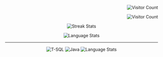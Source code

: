 <p align="right">
  <img src="https://profile-counter.glitch.me/{mateushzet}/count.svg" alt="Visitor Count">
</p>

<p align="right">
  <img src="https://badges.pufler.dev/visits/mateushzet/mateushzet" alt="Visitor Count">
</p>
<p align="middle">
  <img src="https://github-readme-streak-stats.herokuapp.com/?user=mateushzet&theme=dracula" alt="Streak Stats">
</p>
<p align="middle">
  <img src="https://github-readme-stats.vercel.app/api/top-langs/?username=mateushzet&theme=dracula&layout=compact&hide_title=true" alt="Language Stats">
</p>

---

</p>
<p align="middle">
  <img src="https://img.shields.io/badge/T--SQL-%232F2F2F.svg?style=flat&logo=microsoft-sql-server&logoColor=white" alt="T-SQL">
    <img src="https://img.shields.io/badge/Java-%23F7A000.svg?style=flat&logo=java&logoColor=white" alt="Java">
    <img src="https://img.shields.io/badge/Spring-%236DB33F.svg?style=flat&logo=spring&logoColor=white" alt="Language Stats">
</p>
